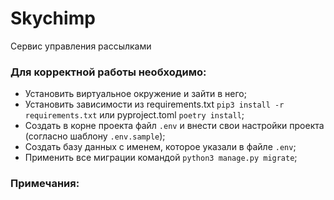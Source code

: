 # Skychimp 
Сервис управления рассылками

### Для корректной работы необходимо:

- Установить виртуальное окружение и зайти в него;
- Установить зависимости из requirements.txt `pip3 install -r requirements.txt` или pyproject.toml `poetry install`;
- Создать в корне проекта файл `.env` и внести свои настройки проекта (согласно шаблону `.env.sample`);
- Создать базу данных с именем, которое указали в файле `.env`;
- Применить все миграции командой `python3 manage.py migrate`;

### Примечания:

